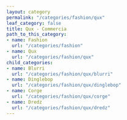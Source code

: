 ```yaml
---
layout: category
permalink: "/categories/fashion/qux"
leaf_category: false
title: Qux - Commercia
path_to_this_category:
- name: Fashion
  url: "/categories/fashion"
- name: Qux
  url: "/categories/fashion/qux"
child_categories:
- name: Blurri
  url: "/categories/fashion/qux/blurri"
- name: Dinglebop
  url: "/categories/fashion/qux/dinglebop"
- name: Corge
  url: "/categories/fashion/qux/corge"
- name: Dredz
  url: "/categories/fashion/qux/dredz"
---
```

